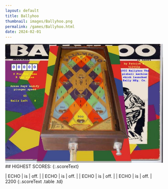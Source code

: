```yaml
---
layout: default
title: Ballyhoo
thumbnail: images/Ballyhoo.png
permalink: /games/Ballyhoo.html
date: 2024-02-01
---
```


<img src="../images/Ballyhoo.png" class="gameThumbnail img-fluid mx-auto align-middle">
## HIGHEST SCORES:
{:.scoreText}

| ECHO | is | off. | 
| ECHO | is | off. | 
| ECHO | is | off. | 
| ECHO | is | off. | 
2200 
{:.scoreText .table .td}
